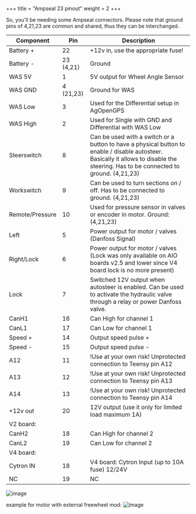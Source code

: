+++
title = "Ampseal 23 pinout"
weight = 2
+++

So, you'll be needing some Ampseal connectors.
Please note that ground pins of 4,21,23 are common and shared, thus they can be interchanged.

|Component|Pin|Description|
|---------|---|-----------|
|Battery +  | 22 | +12v in, use the appropriate fuse! |
|Battery -  | 23 (4,21) | Ground |
|WAS 5V     | 1 | 5V output for Wheel Angle Sensor |
|WAS GND    | 4 (21,23) | Ground for WAS |
|WAS Low    | 3 | Used for the Differential setup in AgOpenGPS |
|WAS High   | 2 | Used for Single with GND and Differential with WAS Low |
|Steerswitch| 8 | Can be used with a switch or a button to have a physical button to enable / disable autosteer. Basically it allows to disable the steering. Has to be connected to ground. (4,21,23) |
|Workswitch | 9 | Can be used to turn sections on / off. Has to be connected to ground. (4,21,23) |
|Remote/Pressure|10| Used for pressure sensor in valves or encoder in motor. Ground: (4,21,23)|
|Left       | 5 | Power output for motor / valves (Danfoss Signal) |
|Right/Lock | 6 | Power output for motor / valves (Lock was only available on AIO boards v2.5 and lower since V4 board lock is no more present)  |
|Lock       | 7 | Switched 12V output when autosteer is enabled. Can be used to activate the hydraulic valve through a relay or power Danfoss valve.|
|CanH1      | 16 | Can High for channel 1 |
|CanL1      | 17 | Can Low for channel 1 |
|Speed +    | 14 | Output speed pulse + |
|Speed -    | 15 | Output speed pulse - |
|A12        | 11 | !Use at your own risk! Unprotected connection to Teensy pin A12 |
|A13        | 12 | !Use at your own risk! Unprotected connection to Teensy pin A13 |
|A14        | 13 | !Use at your own risk! Unprotected connection to Teensy pin A14 |
|+12v out   | 20 | 12V output (use it only for limited load maximum 1A) |
| V2 board: |    |   |
|CanH2      | 18 | Can High for channel 2 |
|CanL2      | 19 | Can Low for channel 2 |
| V4 board: |    |   |
|Cytron  IN | 18 | V4 board: Cytron Input (up to 10A fuse) 12/24V |
|NC         | 19 | NC |


![image](../../img/ampseal-connector-pinout.png)

example for motor with external freewheel mod:
![image](../../img/ampseal-connector-wiring-diagram.png)

